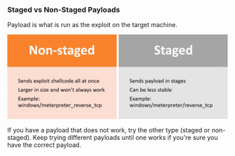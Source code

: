 ### Staged vs Non-Staged Payloads

Payload is what is run as the exploit on the target machine.


![pic3](Images/pic3.png)

If you have a payload that does not work, try the other type (staged or non-staged).  Keep trying different payloads until one works if you're sure you have the correct payload.